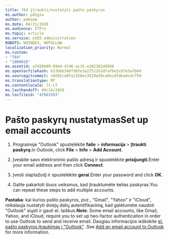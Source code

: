 ```yaml
---
title: 764 įtraukti/nustatyti pašto paskyras
ms.author: pdigia
author: pebaum
ms.date: 04/21/2020
ms.audience: ITPro
ms.topic: article
ms.service: o365-administration
ROBOTS: NOINDEX, NOFOLLOW
localization_priority: Normal
ms.custom:
- "764"
- "1800018"
ms.assetid: afd20b89-09e9-4746-ac16-e282382dd948
ms.openlocfilehash: b33bbb346fdbfe3a27512b3dfaf6e3c07e5a7b04
ms.sourcegitcommit: c6692ce0fa1358ec3529e59ca0ecdfdea4cdc759
ms.translationtype: MT
ms.contentlocale: lt-LT
ms.lasthandoff: 09/14/2020
ms.locfileid: "47663593"
---
```

# <a name="set-up-email-accounts"></a><span data-ttu-id="7b445-102">Pašto paskyrų nustatymas</span><span class="sxs-lookup"><span data-stu-id="7b445-102">Set up email accounts</span></span>

1. <span data-ttu-id="7b445-103">Programoje "Outlook" spustelėkite **failo**  >  **informacija**  >  **Įtraukti paskyrą**.</span><span class="sxs-lookup"><span data-stu-id="7b445-103">In Outlook, click **File** > **Info** > **Add Account**.</span></span>

2. <span data-ttu-id="7b445-104">Įveskite savo elektroninio pašto adresą ir spustelėkite **prisijungti**.</span><span class="sxs-lookup"><span data-stu-id="7b445-104">Enter your email address and then click **Connect**.</span></span>

3. <span data-ttu-id="7b445-105">Įvesti slaptažodį ir spustelėkite **gerai**.</span><span class="sxs-lookup"><span data-stu-id="7b445-105">Enter your password and click **OK**.</span></span>

4. <span data-ttu-id="7b445-106">Galite pakartoti šiuos veiksmus, kad įtrauktumėte kelias paskyras.</span><span class="sxs-lookup"><span data-stu-id="7b445-106">You can repeat these steps to add multiple accounts.</span></span>

<span data-ttu-id="7b445-107">**Pastaba**: kai kurios pašto paskyros, pvz., "Gmail", "Yahoo" ir "iCloud", reikalauja nustatyti dviejų dalių autentifikavimą, kad galėtumėte naudoti "Outlook" siųsti ir gauti el. laiškus.</span><span class="sxs-lookup"><span data-stu-id="7b445-107">**Note**: Some email accounts, like Gmail, Yahoo, and iCloud, require you to set up two-factor authentication in order to use Outlook to send and receive email.</span></span> <span data-ttu-id="7b445-108">Daugiau informacijos ieškokite [el. pašto paskyros įtraukimas į "Outlook"](https://support.office.com/article/6e27792a-9267-4aa4-8bb6-c84ef146101b.aspx) .</span><span class="sxs-lookup"><span data-stu-id="7b445-108">See [Add an email account to Outlook](https://support.office.com/article/6e27792a-9267-4aa4-8bb6-c84ef146101b.aspx) for more information.</span></span>
  